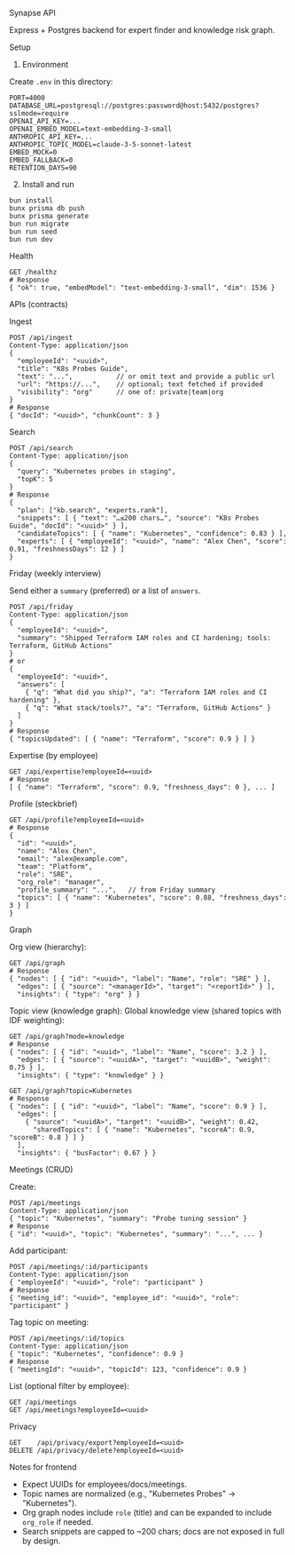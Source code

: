 Synapse API

Express + Postgres backend for expert finder and knowledge risk graph.

Setup

1) Environment

Create `.env` in this directory:

```
PORT=4000
DATABASE_URL=postgresql://postgres:password@host:5432/postgres?sslmode=require
OPENAI_API_KEY=...
OPENAI_EMBED_MODEL=text-embedding-3-small
ANTHROPIC_API_KEY=...
ANTHROPIC_TOPIC_MODEL=claude-3-5-sonnet-latest
EMBED_MOCK=0
EMBED_FALLBACK=0
RETENTION_DAYS=90
```

2) Install and run

```
bun install
bunx prisma db push
bunx prisma generate
bun run migrate
bun run seed
bun run dev
```

Health

```
GET /healthz
# Response
{ "ok": true, "embedModel": "text-embedding-3-small", "dim": 1536 }
```

APIs (contracts)

Ingest

```
POST /api/ingest
Content-Type: application/json
{
  "employeeId": "<uuid>",
  "title": "K8s Probes Guide",
  "text": "...",           // or omit text and provide a public url
  "url": "https://...",    // optional; text fetched if provided
  "visibility": "org"      // one of: private|team|org
}
# Response
{ "docId": "<uuid>", "chunkCount": 3 }
```

Search

```
POST /api/search
Content-Type: application/json
{
  "query": "Kubernetes probes in staging",
  "topK": 5
}
# Response
{
  "plan": ["kb.search", "experts.rank"],
  "snippets": [ { "text": "…≤200 chars…", "source": "K8s Probes Guide", "docId": "<uuid>" } ],
  "candidateTopics": [ { "name": "Kubernetes", "confidence": 0.83 } ],
  "experts": [ { "employeeId": "<uuid>", "name": "Alex Chen", "score": 0.91, "freshnessDays": 12 } ]
}
```

Friday (weekly interview)

Send either a `summary` (preferred) or a list of `answers`.

```
POST /api/friday
Content-Type: application/json
{
  "employeeId": "<uuid>",
  "summary": "Shipped Terraform IAM roles and CI hardening; tools: Terraform, GitHub Actions"
}
# or
{
  "employeeId": "<uuid>",
  "answers": [
    { "q": "What did you ship?", "a": "Terraform IAM roles and CI hardening" },
    { "q": "What stack/tools?", "a": "Terraform, GitHub Actions" }
  ]
}
# Response
{ "topicsUpdated": [ { "name": "Terraform", "score": 0.9 } ] }
```

Expertise (by employee)

```
GET /api/expertise?employeeId=<uuid>
# Response
[ { "name": "Terraform", "score": 0.9, "freshness_days": 0 }, ... ]
```

Profile (steckbrief)

```
GET /api/profile?employeeId=<uuid>
# Response
{
  "id": "<uuid>",
  "name": "Alex Chen",
  "email": "alex@example.com",
  "team": "Platform",
  "role": "SRE",
  "org_role": "manager",
  "profile_summary": "...",   // from Friday summary
  "topics": [ { "name": "Kubernetes", "score": 0.88, "freshness_days": 3 } ]
}
```

Graph

Org view (hierarchy):
```
GET /api/graph
# Response
{ "nodes": [ { "id": "<uuid>", "label": "Name", "role": "SRE" } ],
  "edges": [ { "source": "<managerId>", "target": "<reportId>" } ],
  "insights": { "type": "org" } }
```

Topic view (knowledge graph):
Global knowledge view (shared topics with IDF weighting):
```
GET /api/graph?mode=knowledge
# Response
{ "nodes": [ { "id": "<uuid>", "label": "Name", "score": 3.2 } ],
  "edges": [ { "source": "<uuidA>", "target": "<uuidB>", "weight": 0.75 } ],
  "insights": { "type": "knowledge" } }
```
```
GET /api/graph?topic=Kubernetes
# Response
{ "nodes": [ { "id": "<uuid>", "label": "Name", "score": 0.9 } ],
  "edges": [
    { "source": "<uuidA>", "target": "<uuidB>", "weight": 0.42,
      "sharedTopics": [ { "name": "Kubernetes", "scoreA": 0.9, "scoreB": 0.8 } ] }
  ],
  "insights": { "busFactor": 0.67 } }
```

Meetings (CRUD)

Create:
```
POST /api/meetings
Content-Type: application/json
{ "topic": "Kubernetes", "summary": "Probe tuning session" }
# Response
{ "id": "<uuid>", "topic": "Kubernetes", "summary": "...", ... }
```

Add participant:
```
POST /api/meetings/:id/participants
Content-Type: application/json
{ "employeeId": "<uuid>", "role": "participant" }
# Response
{ "meeting_id": "<uuid>", "employee_id": "<uuid>", "role": "participant" }
```

Tag topic on meeting:
```
POST /api/meetings/:id/topics
Content-Type: application/json
{ "topic": "Kubernetes", "confidence": 0.9 }
# Response
{ "meetingId": "<uuid>", "topicId": 123, "confidence": 0.9 }
```

List (optional filter by employee):
```
GET /api/meetings
GET /api/meetings?employeeId=<uuid>
```

Privacy

```
GET    /api/privacy/export?employeeId=<uuid>
DELETE /api/privacy/delete?employeeId=<uuid>
```

Notes for frontend
- Expect UUIDs for employees/docs/meetings.
- Topic names are normalized (e.g., "Kubernetes Probes" → "Kubernetes").
- Org graph nodes include `role` (title) and can be expanded to include `org_role` if needed.
- Search snippets are capped to ~200 chars; docs are not exposed in full by design.
